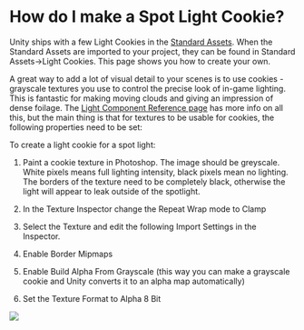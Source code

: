 How do I make a Spot Light Cookie?
==================================


Unity ships with a few <span class=keyword>Light Cookies</span> in the [Standard Assets](howto-installstandardassets.html). When the Standard Assets are imported to your project, they can be found in <span class=menu>Standard Assets->Light Cookies</span>. This page shows you how to create your own.

A great way to add a lot of visual detail to your scenes is to use cookies - grayscale textures you use to control the precise look of in-game lighting. This is fantastic for making moving clouds and giving an impression of dense foilage. The [Light Component Reference page](class-light.html) has more info on all this, but the main thing is that for textures to be usable for cookies, the following properties need to be set:

To create a light cookie for a spot light:

1. Paint a cookie texture in Photoshop. The image should be greyscale. White pixels means full lighting intensity, black pixels mean no lighting. The borders of the texture need to be completely black, otherwise the light will appear to leak outside of the spotlight.
1. In the <span class=keyword>Texture Inspector</span> change the <span class=component>Repeat</span> Wrap mode to <span class=component>Clamp</span>
1. Select the Texture and edit the following <span class=keyword>Import Settings</span> in the <span class=keyword>Inspector</span>.

1. Enable <span class=component>Border Mipmaps</span>
1. Enable <span class=component>Build Alpha From Grayscale</span> (this way you can make a grayscale cookie and Unity converts it to an alpha map automatically)
1. Set the Texture Format to <span class=component>Alpha 8 Bit</span>

![](http://docwiki.hq.unity3d.com/uploads/Main/SpotlightCookie.png)  

